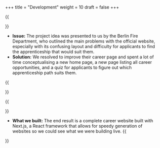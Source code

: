 +++
title = "Development"
weight = 10
draft = false
+++

{{<section title="Process">}}

* **Issue:** 
The project idea was presented to us by the Berlin Fire Department,
who outlined the main problems with the official website, especially
with its confusing layout and difficulty for applicants to find the
apprenticeship that would suit them.
* **Solution:**
We resolved to improve their career page and spent a lot of time
conceptualising a new home page, a new page listing all career
opportunities, and a quiz for applicants to figure out which 
apprenticeship path suits them. 

{{</section>}}


{{<section title="Product">}}

* **What we built:**
The end result is a complete career website built with Next.js, a 
React framework that allows for speedy generation of websites so 
we could see what we were building live.
{{</section>}}